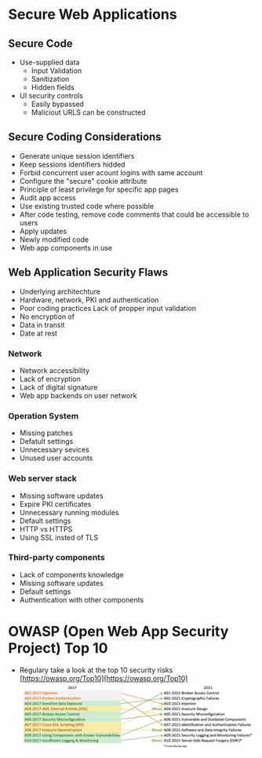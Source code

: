 # Secure Web Applications

## Secure Code
* Use-supplied data
  * Input Validation
  * Sanitization
  * Hidden fields
* UI security controls
  * Easily bypassed
  * Maliciout URLS can be constructed

## Secure Coding Considerations
* Generate unique session identifiers
* Keep sessions identifiers hidded
* Forbid concurrent user acount logins with same account
* Configure the "secure" cookie attribute
* Principle of least privilege for specific app pages
* Audit app access
* Use existing trusted code where possible
* After code testing, remove code comments that could be accessible to users
* Apply updates
 * Newly modified code
 * Web app components in use

## Web Application Security Flaws
* Underlying architechture
 * Hardware, network, PKI and authentication
* Poor coding practices
 Lack of propper input validation
* No encryption of
 * Data in transit
 * Date at rest

### Network
* Network accessibility
* Lack of encryption
* Lack of digital signature
* Web app backends on user network

### Operation System
* Missing patches
* Defatult settings
* Unnecessary sevices
* Unused user accounts

### Web server stack
* Missing software updates
* Expire PKI certificates
* Unnecessary running modules
* Default settings
* HTTP vs HTTPS
* Using SSL insted of TLS

### Third-party components
* Lack of components knowledge
* Missing software updates
* Default settings
* Authentication with other components

# OWASP (Open Web App Security Project) Top 10
* Regulary take a look at the top 10 security risks [https://owasp.org/Top10](https://owasp.org/Top10)
![OWASP_top10_2017-2021.png](OWASP_top10_2017-2021.png)
